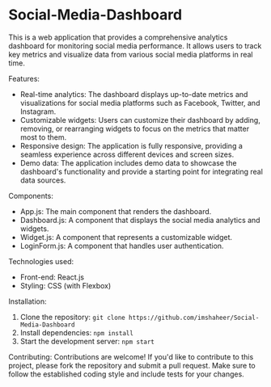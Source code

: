 # Social-Media-Dashboard
This is a web application that provides a comprehensive analytics dashboard for monitoring social media performance. It allows users to track key metrics and visualize data from various social media platforms in real time.

Features:
- Real-time analytics: The dashboard displays up-to-date metrics and visualizations for social media platforms such as Facebook, Twitter, and Instagram.
- Customizable widgets: Users can customize their dashboard by adding, removing, or rearranging widgets to focus on the metrics that matter most to them.
- Responsive design: The application is fully responsive, providing a seamless experience across different devices and screen sizes.
- Demo data: The application includes demo data to showcase the dashboard's functionality and provide a starting point for integrating real data sources.

Components:
- App.js: The main component that renders the dashboard.
- Dashboard.js: A component that displays the social media analytics and widgets.
- Widget.js: A component that represents a customizable widget.
- LoginForm.js: A component that handles user authentication.

Technologies used:
- Front-end: React.js
- Styling: CSS (with Flexbox)

Installation:
1. Clone the repository: `git clone https://github.com/imshaheer/Social-Media-Dashboard`
2. Install dependencies: `npm install`
3. Start the development server: `npm start`

Contributing:
Contributions are welcome! If you'd like to contribute to this project, please fork the repository and submit a pull request. Make sure to follow the established coding style and include tests for your changes.

